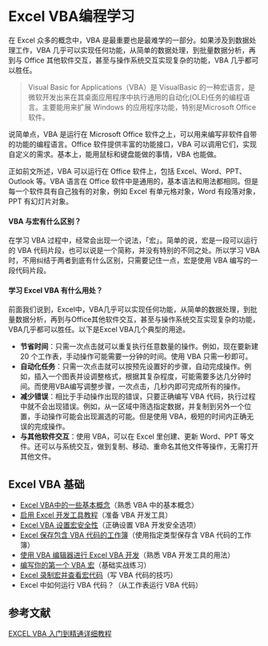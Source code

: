 # Excel VBA编程学习

在 Excel 众多的概念中，VBA 是最重要也是最难学的一部分。如果涉及到数据处理工作，VBA 几乎可以实现任何功能，从简单的数据处理，到批量数据分析，再到与 Office 其他软件交互，甚至与操作系统交互实现复杂的功能，VBA 几乎都可以胜任。


> Visual Basic for Applications（VBA）是 VisualBasic 的一种宏语言，是微软开发出来在其桌面应用程序中执行通用的自动化(OLE)任务的编程语言。主要能用来扩展 Windows 的应用程序功能，特别是Microsoft Office软件。

说简单点，VBA 是运行在 Microsoft Office 软件之上，可以用来编写非软件自带的功能的编程语言。Office 软件提供丰富的功能接口，VBA 可以调用它们，实现自定义的需求。基本上，能用鼠标和键盘能做的事情，VBA 也能做。

正如前文所述，VBA 可以运行在 Office 软件上，包括 Excel、Word、PPT、Outlook 等。VBA 语言在 Office 软件中是通用的，基本语法和用法都相同。但是每一个软件具有自己独有的对象，例如 Excel 有单元格对象，Word 有段落对象，PPT 有幻灯片对象。

#### **VBA 与宏有什么区别？**

在学习 VBA 过程中，经常会出现一个说法，「宏」。简单的说，宏是一段可以运行的 VBA 代码片段，也可以说是一个简称，并没有特别的不同之处。所以学习 VBA 时，不用纠结于两者到底有什么区别，只需要记住一点，宏是使用 VBA 编写的一段代码片段。

#### **学习 Excel VBA 有什么用处？**

前面我们说到，Excel中，VBA几乎可以实现任何功能，从简单的数据处理，到批量数据分析，再到与Office其他软件交互，甚至与操作系统交互实现复杂的功能，VBA几乎都可以胜任。以下是Excel VBA几个典型的用途。

* **节省时间**：只需一次点击就可以重复执行任意数量的操作。例如，现在要新建 20 个工作表，手动操作可能需要一分钟的时间。使用 VBA 只需一秒即可。
* **自动化任务**：只需一次点击就可以按预先设置好的步骤，自动完成操作。例如，插入一个图表并设调整格式，根据其复杂程度，可能需要多达几分钟时间。而使用VBA编写调整步骤，一次点击，几秒内即可完成所有的操作。
* **减少错误**：相比于手动操作出现的错误，只要正确编写 VBA 代码，执行过程中就不会出现错误。例如，从一区域中筛选指定数据，并复制到另外一个位置，手动操作可能会出现漏选的可能。但是使用 VBA，极短的时间内正确无误的完成操作。
* **与其他软件交互**：使用 VBA，可以在 Excel 里创建、更新 Word、PPT 等文件。还可以与系统交互，做到复制、移动、重命名其他文件等操作，无需打开其他文件。

## Excel VBA 基础

* [Excel VBA中的一些基本概念](./docs/basic/basicConcepts.md)（熟悉 VBA 中的基本概念）
* [启用 Excel 开发工具教程](./docs/basic/enableExcelDevTool.md)（准备 VBA 开发工具）
* [Excel VBA 设置宏安全性](./docs/basic/setMacroSecurity.md)（正确设置 VBA 开发安全选项）
* [Excel 保存包含 VBA 代码的工作簿](./docs/basic/saveWorkbookContainVBACode.md)（使用指定类型保存含 VBA 代码的工作簿）
* [使用 VBA 编辑器进行 Excel VBA 开发](./docs/basic/excelVBADevelopmentUsingVBAEditor.md)（熟悉 VBA 开发工具的用法）
* [编写你的第一个 VBA 宏](./docs/basic/writeFirstVBAMacro.md)（基础实战练习）
* [Excel 录制宏并查看宏代码](./docs/basic/recordMacroAndViewMacroCode.md)（写 VBA 代码的技巧）
* Excel 中如何运行 VBA 代码？（从工作表运行 VBA 代码）

## 参考文献

[EXCEL VBA 入门到精通详细教程](https://www.lanrenexcel.com/excel-vba-tutorial/)